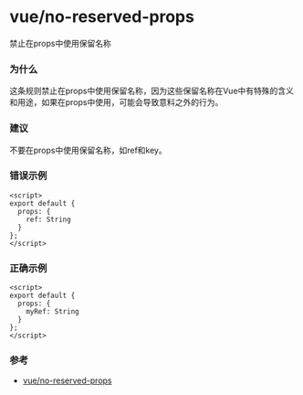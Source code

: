 # vue/no-reserved-props

禁止在props中使用保留名称

### 为什么

这条规则禁止在props中使用保留名称，因为这些保留名称在Vue中有特殊的含义和用途，如果在props中使用，可能会导致意料之外的行为。

### 建议

不要在props中使用保留名称，如ref和key。

### 错误示例

```vue
<script>
export default {
  props: {
    ref: String
  }
};
</script>
```

### 正确示例

```vue
<script>
export default {
  props: {
    myRef: String
  }
};
</script>
```

### 参考

- [vue/no-reserved-props](https://eslint.vuejs.org/rules/no-reserved-props.html)
